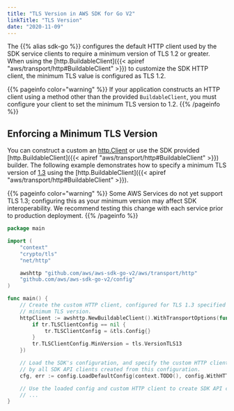 ```yaml
---
title: "TLS Version in AWS SDK for Go V2"
linkTitle: "TLS Version"
date: "2020-11-09"
---
```


The {{% alias sdk-go %}} configures the default HTTP client used by the SDK service clients to require a minimum version
of TLS 1.2 or greater. When using the [http.BuildableClient]({{< apiref "aws/transport/http#BuildableClient" >}}) to
customize the SDK HTTP client, the minimum TLS value is configured as TLS 1.2.

{{% pageinfo color="warning" %}}
If your application constructs an HTTP client using a method other than the provided `BuildableClient`, you must
configure your client to set the minimum TLS version to 1.2.
{{% /pageinfo %}}

## Enforcing a Minimum TLS Version

You can construct a custom an [http.Client]() or use the SDK provided
[http.BuildableClient]({{< apiref "aws/transport/http#BuildableClient" >}})
builder. The following example demonstrates how to specify a minimum TLS
version of [1.3](https://pkg.go.dev/crypto/tls#VersionTLS13) using the 
[http.BuildableClient]({{< apiref "aws/transport/http#BuildableClient" >}}).

{{% pageinfo color="warning" %}}
Some AWS Services do not yet support TLS 1.3; configuring this as your minimum
version may affect SDK interoperability. We recommend testing this change with
each service prior to production deployment.
{{% /pageinfo %}}

```go
package main

import (
	"context"
	"crypto/tls"
	"net/http"

	awshttp "github.com/aws/aws-sdk-go-v2/aws/transport/http"
	"github.com/aws/aws-sdk-go-v2/config"
)

func main() {
	// Create the custom HTTP client, configured for TLS 1.3 specified as the
	// minimum TLS version.
	httpClient := awshttp.NewBuildableClient().WithTransportOptions(func(tr *http.Transport) {
		if tr.TLSClientConfig == nil {
			tr.TLSClientConfig = &tls.Config{}
		}
		tr.TLSClientConfig.MinVersion = tls.VersionTLS13
	})

	// Load the SDK's configuration, and specify the custom HTTP client to be used
	// by all SDK API clients created from this configuration.
	cfg, err := config.LoadDefaultConfig(context.TODO(), config.WithHTTPClient(httpClient))

    // Use the loaded config and custom HTTP client to create SDK API client(s).
    // ...
}
```

